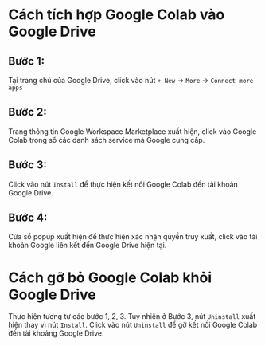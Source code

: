 # Cách tích hợp Google Colab vào Google Drive

## Bước 1:

Tại trang chủ của Google Drive, click vào nút `+ New` -> `More` -> `Connect more apps`

## Bước 2:

Trang thông tin Google Workspace Marketplace xuất hiện, click vào Google Colab trong số các danh sách service mà Google cung cấp.

## Bước 3:

Click vào nút `Install` để thực hiện kết nối Google Colab đến tài khoản Google Drive.

## Bước 4:

Cửa sổ popup xuất hiện để thực hiện xác nhận quyền truy xuất, click vào tài khoản Google liên kết đến Google Drive hiện tại.

# Cách gỡ bỏ Google Colab khỏi Google Drive

Thực hiện tương tự các bước 1, 2, 3. Tuy nhiên ở Bước 3, nút `Uninstall` xuất hiện thay vì nút `Install`. Click vào nút `Uninstall` để gỡ kết nối Google Colab đến tài khoảng Google Drive.
